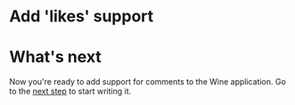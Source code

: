 # Add 'likes' support

# What's next

Now you're ready to add support for comments to the Wine application. Go to the [next step](./5-handle-comments.md) to start writing it.
